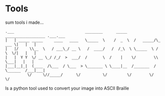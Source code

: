 # Tools
sum tools i made... 

```
.___                                ________      _____    __________________ .___.___ 
|   | _____ _____     ____   ____   \_____  \    /  _  \  /   _____/\_   ___ \|   |   |
|   |/     \\__  \   / ___\_/ __ \   /  ____/   /  /_\  \ \_____  \ /    \  \/|   |   |
|   |  Y Y  \/ __ \_/ /_/  >  ___/  /       \  /    |    \/        \\     \___|   |   |
|___|__|_|  (____  /\___  / \___  > \_______ \ \____|__  /_______  / \______  /___|___|
          \/     \//_____/      \/          \/         \/        \/         \/       
```

Is a python tool used to convert your image into ASCII Braille

